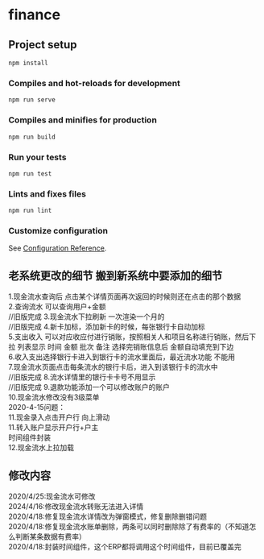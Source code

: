 # finance

## Project setup
```
npm install
```

### Compiles and hot-reloads for development
```
npm run serve
```

### Compiles and minifies for production
```
npm run build
```

### Run your tests
```
npm run test
```

### Lints and fixes files
```
npm run lint
```

### Customize configuration
See [Configuration Reference](https://cli.vuejs.org/config/).

## 老系统更改的细节  搬到新系统中要添加的细节
1.现金流水查询后  点击某个详情页面再次返回的时候则还在点击的那个数据<br/> 
2.查询流水  可以查询用户+金额<br/> //旧版完成
3.现金流水下拉刷新 一次渲染一个月的<br/> //旧版完成
4.新卡加标，添加新卡的时候，每张银行卡自动加标<br/>
5.支出收入 可以对应收应付进行销账，按照相关人和项目名称进行销账，然后下拉
列表显示 时间 金额 批次 备注 选择完销账信息后 金额自动填充到下边<br/>
6.收入支出选择银行卡进入到银行卡的流水里面后，最近流水功能 不能用<br/>
7.现金流水页面点击每条流水的银行卡后，进入到该银行卡的流水中<br/>//旧版完成
8.流水详情里的银行卡卡号不用显示<br/>  //旧版完成
9.退款功能添加一个可以修改账户的账户<br/>
10.现金流水修改没有3级菜单<br/>
2020-4-15问题：<br/>
11.现金录入点击开户行 向上滑动<br/>
11.转入账户显示开户行+户主<br/>
时间组件封装<br/>
12.现金流水上拉加载


## 修改内容
2020/4/25:现金流水可修改<br/>
2024/4/16:修改现金流水转账无法进入详情<br/>
2020/4/18:修复现金流水详情改为弹窗模式，修复删除删错问题<br/>
2020/4/18:修复现金流水账单删除，两条可以同时删除除了有费率的（不知道怎么判断某条数据有费率）<br/>
2020/4/18:封装时间组件，这个ERP都将调用这个时间组件，目前已覆盖完<br/>


